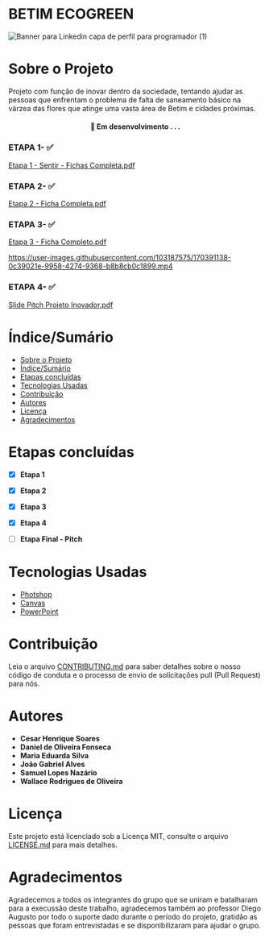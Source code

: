 # BETIM ECOGREEN

 ![Banner para Linkedin capa de perfil  para programador  (1)](https://user-images.githubusercontent.com/103187575/171509708-e701a135-72f2-4d16-94b6-f6e88793df67.png)


# Sobre o Projeto

Projeto com função de inovar dentro da sociedade, tentando ajudar as pessoas que enfrentam o problema de falta de saneamento básico na várzea das flores que atinge uma vasta área de Betim e cidades próximas.

<h4 align="center"> 🚧 Em desenvolvimento . . . 


### ETAPA 1- ✅

[Etapa 1 - Sentir - Fichas Completa.pdf](https://github.com/Samuellopes31/PROJETO-INOVADOR/files/8721249/Etapa.1.-.Sentir.-.Fichas.Completa.pdf)

### ETAPA 2- ✅

[Etapa 2 - Ficha Completa.pdf](https://github.com/Samuellopes31/PROJETO-INOVADOR/files/8721254/Etapa.2.-.Ficha.Completa.pdf)

### ETAPA 3- ✅

[Etapa 3 - Ficha Completo.pdf](https://github.com/Samuellopes31/PROJETO-INOVADOR/files/8775344/Etapa.3.-.Ficha.Completo.pdf)
 
 
 https://user-images.githubusercontent.com/103187575/170391138-0c39021e-9958-4274-9368-b8b8cb0c1899.mp4
 

### ETAPA 4- ✅
 
 [Slide Pitch Projeto Inovador.pdf](https://github.com/Samuellopes31/Betim-Ecogreen/files/8840194/Slide.Pitch.Projeto.Inovador.pdf)











# Índice/Sumário

* [Sobre o Projeto](#Sobre-o-Projeto) 
* [Índice/Sumário](#Índice-/-Sumário)
* [Etapas concluídas](#Etapas-concluídas)
* [Tecnologias Usadas](#Tecnologias-Usadas)
* [Contribuição](#Contribuição)
* [Autores](#Autores)
* [Licença](#Licença)
* [Agradecimentos](#Agradecimentos)

# Etapas concluídas 

- [x] **Etapa 1**
- [x] **Etapa 2**
- [x] **Etapa 3**
- [x] **Etapa 4**
- [ ] **Etapa Final - Pitch**



# Tecnologias Usadas
 
- [Photshop](https://www.adobe.com/br/products/photoshop.html)
- [Canvas](https://www.canva.com)
- [PowerPoint](https://www.microsoft.com/pt-br/microsoft-365)
 
 
 
 
# Contribuição
Leia o arquivo [CONTRIBUTING.md](https://github.com/Samuellopes31/Betim-Ecogreem/blob/main/CONTRIBUTING.md) para saber detalhes sobre o nosso código de conduta e o processo de envio de solicitações pull (Pull Request) para nós.
 
 
 
 
# Autores
 - **Cesar Henrique Soares**
 - **Daniel de Oliveira Fonseca**
 - **Maria Eduarda Silva**
 - **João Gabriel Alves**
 - **Samuel Lopes Nazário**
 - **Wallace Rodrigues de Oliveira**
# Licença
Este projeto está licenciado sob a Licença MIT, consulte o arquivo [LICENSE.md](https://github.com/Samuellopes31/Betim-Ecogreem/blob/main/LICENSE) para mais detalhes.

# Agradecimentos 
Agradecemos a todos os integrantes do grupo que se uniram e batalharam para a execussão deste trabalho, agradecemos também ao professor Diego Augusto por todo o suporte dado durante o período do projeto, gratidão as pessoas que foram entrevistadas e se disponibilizaram para ajudar o grupo.
